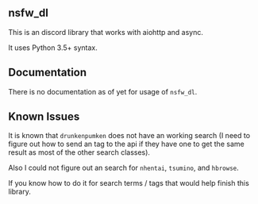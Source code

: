 ## nsfw_dl

This is an discord library that works with aiohttp and async.

It uses Python 3.5+ syntax.

## Documentation

There is no documentation as of yet for usage of ``nsfw_dl``.

## Known Issues

It is known that ``drunkenpumken`` does not have an working search (I need to figure out how to send an tag to the api if they have one to get the same result as most of the other search classes).

Also I could not figure out an search for ``nhentai``, ``tsumino``, and ``hbrowse``.

If you know how to do it for search terms / tags that would help finish this library.
